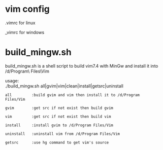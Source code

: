 vim config
===

.vimrc for linux  

_vimrc for windows  
			
build_mingw.sh
===

build_mingw.sh is a shell script to build vim7.4 with MinGw and install it into /d/Program\ Files\Vim  

usage:  
   ./build_mingw.sh all|gvim|vim|clean|install|getsrc|uninstall  

	all			:build gvim and vim then install it to /d/Program Files/Vim  

	gvim		:get src if not exist then build gvim  

	vim			:get src if not exist then build vim  

	install		:install gvim to /d/Program Files/Vim  

	uninstall	:uninstall vim from /d/Program Files/Vim  

	getsrc		:use hg command to get vim's source  



